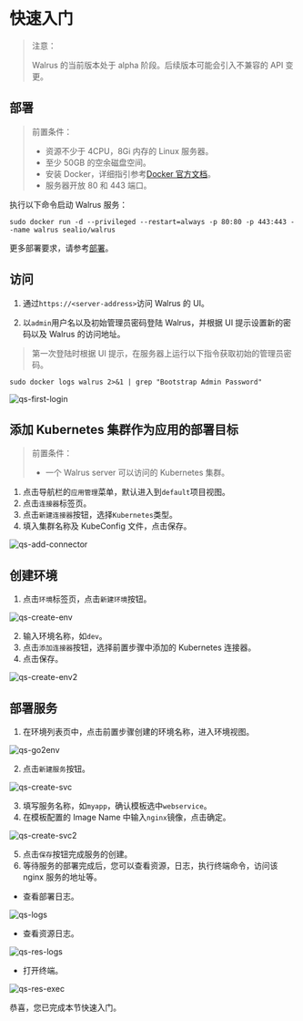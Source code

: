 # 快速入门

> 注意：
>
> Walrus 的当前版本处于 alpha 阶段。后续版本可能会引入不兼容的 API 变更。

## 部署

> 前置条件：
>
> - 资源不少于 4CPU，8Gi 内存的 Linux 服务器。
> - 至少 50GB 的空余磁盘空间。
> - 安装 Docker，详细指引参考[Docker 官方文档](https://docs.docker.com/)。
> - 服务器开放 80 和 443 端口。

执行以下命令启动 Walrus 服务：

```shell
sudo docker run -d --privileged --restart=always -p 80:80 -p 443:443 --name walrus sealio/walrus
```

更多部署要求，请参考[部署](/deploy/standalone)。

## 访问

1. 通过`https://<server-address>`访问 Walrus 的 UI。

2. 以`admin`用户名以及初始管理员密码登陆 Walrus，并根据 UI 提示设置新的密码以及 Walrus 的访问地址。

> 第一次登陆时根据 UI 提示，在服务器上运行以下指令获取初始的管理员密码。

```shell
sudo docker logs walrus 2>&1 | grep "Bootstrap Admin Password"
```

![qs-first-login](/img/v0.3.0/quickstart/qs-first-login.png)

## 添加 Kubernetes 集群作为应用的部署目标

> 前置条件：
>
> - 一个 Walrus server 可以访问的 Kubernetes 集群。

1. 点击导航栏的`应用管理`菜单，默认进入到`default`项目视图。
2. 点击`连接器`标签页。
3. 点击`新建连接器`按钮，选择`Kubernetes`类型。
4. 填入集群名称及 KubeConfig 文件，点击保存。

![qs-add-connector](/img/v0.3.0/quickstart/qs-add-connector.png)

## 创建环境

1. 点击`环境`标签页，点击`新建环境`按钮。

![qs-create-env](/img/v0.3.0/quickstart/qs-create-env.png)

2. 输入环境名称，如`dev`。
3. 点击`添加连接器`按钮，选择前置步骤中添加的 Kubernetes 连接器。
4. 点击保存。

![qs-create-env2](/img/v0.3.0/quickstart/qs-create-env2.png)

## 部署服务

1. 在环境列表页中，点击前置步骤创建的环境名称，进入环境视图。

![qs-go2env](/img/v0.3.0/quickstart/qs-go2env.png)

2. 点击`新建服务`按钮。

![qs-create-svc](/img/v0.3.0/quickstart/qs-create-svc.png)

3. 填写服务名称，如`myapp`，确认模板选中`webservice`。
4. 在模板配置的 Image Name 中输入`nginx`镜像，点击确定。

![qs-create-svc2](/img/v0.3.0/quickstart/qs-create-svc2.png)

5. 点击`保存`按钮完成服务的创建。
6. 等待服务的部署完成后，您可以查看资源，日志，执行终端命令，访问该 nginx 服务的地址等。

- 查看部署日志。

![qs-logs](/img/v0.3.0/quickstart/qs-logs.png)

- 查看资源日志。

![qs-res-logs](/img/v0.3.0/quickstart/qs-res-logs.png)

- 打开终端。

![qs-res-exec](/img/v0.3.0/quickstart/qs-res-exec.png)

恭喜，您已完成本节快速入门。
